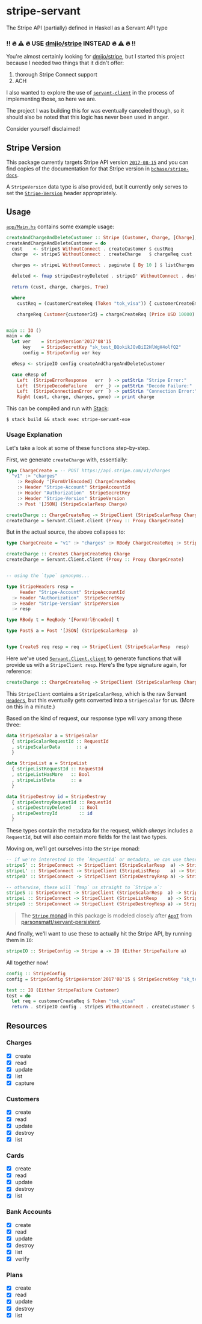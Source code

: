 # stripe-servant

The Stripe API (partially) defined in Haskell as a Servant API type


### :bangbang: :fire: :warning: :fire: USE [dmjio/stripe](https://github.com/dmjio/stripe) INSTEAD :fire: :warning: :fire: :bangbang:

You're almost certainly looking for [dmjio/stripe](https://github.com/dmjio/stripe), but I started this project because I needed two things that it didn't offer:

1. thorough Stripe Connect support
2. ACH

I also wanted to explore the use of [`servant-client`](https://hackage.haskell.org/package/servant-client) in the process of implementing those, so here we are.

The project I was building this for was eventually canceled though, so it should also be noted that this logic has never been used in anger.

Consider yourself disclaimed!


## Stripe Version

This package currently targets Stripe API version [`2017-08-15`](https://stripe.com/docs/upgrades#2017-08-15) and you can find copies of the documentation for that Stripe version in [`bchase/stripe-docs`](https://github.com/bchase/stripe-docs/tree/master/v2017-08-15).

A `StripeVersion` data type is also provided, but it currently only serves to set the [`Stripe-Version`](https://stripe.com/docs/api#versioning) header appropriately.


## Usage

[`app/Main.hs`](https://github.com/bchase/stripe-servant/blob/master/app/Main.hs) contains some example usage:

```haskell
createAndChargeAndDeleteCustomer :: Stripe (Customer, Charge, [Charge], Bool)
createAndChargeAndDeleteCustomer = do
  cust    <- stripeS WithoutConnect . createCustomer $ custReq
  charge  <- stripeS WithoutConnect . createCharge   $ chargeReq cust

  charges <- stripeL WithoutConnect . paginate [ By 10 ] $ listCharges

  deleted <- fmap stripeDestroyDeleted . stripeD' WithoutConnect . destroyCustomer $ customerId cust

  return (cust, charge, charges, True)

  where
    custReq = (customerCreateReq (Token "tok_visa")) { customerCreateEmail = Just "test@example.com" }

    chargeReq Customer{customerId} = chargeCreateReq (Price USD 10000) (PCustomer customerId)


main :: IO ()
main = do
  let ver    = StripeVersion'2017'08'15
      key    = StripeSecretKey "sk_test_BQokikJOvBiI2HlWgH4olfQ2"
      config = StripeConfig ver key

  eResp <- stripeIO config createAndChargeAndDeleteCustomer

  case eResp of
    Left  (StripeErrorResponse   err  ) -> putStrLn "Stripe Error:"     >> print err
    Left  (StripeDecodeFailure   err _) -> putStrLn "Decode Failure:"   >> print err
    Left  (StripeConnectionError err  ) -> putStrLn "Connection Error:" >> print err
    Right (cust, charge, charges, gone) -> print charge
```

This can be compiled and run with [Stack](https://docs.haskellstack.org/en/stable/README/):

```
$ stack build && stack exec stripe-servant-exe
```


### Usage Explanation

Let's take a look at some of these functions step-by-step.

First, we generate `createCharge` with, essentially:

```haskell
type ChargeCreate = -- POST https://api.stripe.com/v1/charges
  "v1" :> "charges"
    :> ReqBody '[FormUrlEncoded] ChargeCreateReq
    :> Header "Stripe-Account" StripeAccountId
    :> Header "Authorization"  StripeSecretKey
    :> Header "Stripe-Version" StripeVersion
    :> Post '[JSON] (StripeScalarResp Charge)

createCharge :: ChargeCreateReq -> StripeClient (StripeScalarResp Charge)
createCharge = Servant.Client.client (Proxy :: Proxy ChargeCreate)
```


But in the actual source, the above collapses to:

```haskell
type ChargeCreate = "v1" :> "charges" :> RBody ChargeCreateReq :> StripeHeaders (PostS Charge)

createCharge :: CreateS ChargeCreateReq Charge
createCharge = Servant.Client.client (Proxy :: Proxy ChargeCreate)


-- using the `type` synonyms...

type StripeHeaders resp =
     Header "Stripe-Account" StripeAccountId
  :> Header "Authorization"  StripeSecretKey
  :> Header "Stripe-Version" StripeVersion
  :> resp

type RBody t = ReqBody '[FormUrlEncoded] t

type PostS a = Post '[JSON] (StripeScalarResp  a)


type CreateS req resp = req -> StripeClient (StripeScalarResp  resp)
```

Here we've used [`Servant.Client.client`](https://hackage.haskell.org/package/servant-client-0.13.0.1/docs/Servant-Client.html#v:client) to generate functions that will provide us with a `StripeClient resp`. Here's the type signature again, for reference:

```haskell
createCharge :: ChargeCreateReq -> StripeClient (StripeScalarResp Charge)
```

This `StripeClient` contains a `StripeScalarResp`, which is the raw Servant [`Headers`](http://hackage.haskell.org/package/servant-0.13.0.1/docs/Servant-API-ResponseHeaders.html#t:Headers), but this eventually gets converted into a `StripeScalar` for us. (More on this in a minute.)

Based on the kind of request, our response type will vary among these three:

```haskell
data StripeScalar a = StripeScalar
  { stripeScalarRequestId :: RequestId
  , stripeScalarData      :: a
  }

data StripeList a = StripeList
  { stripeListRequestId :: RequestId
  , stripeListHasMore   :: Bool
  , stripeListData      :: a
  }

data StripeDestroy id = StripeDestroy
  { stripeDestroyRequestId :: RequestId
  , stripeDestroyDeleted   :: Bool
  , stripeDestroyId        :: id
  }
```

These types contain the metadata for the request, which _always_ includes a `RequestId`, but will also contain more fields for the last two types.

Moving on, we'll get ourselves into the `Stripe` monad:

```haskell
-- if we're interested in the `RequestId` or metadata, we can use these functions:
stripeS' :: StripeConnect -> StripeClient (StripeScalarResp  a) -> Stripe (StripeScalar  a)
stripeL' :: StripeConnect -> StripeClient (StripeListResp    a) -> Stripe (StripeList    a)
stripeD' :: StripeConnect -> StripeClient (StripeDestroyResp a) -> Stripe (StripeDestroy a)

-- otherwise, these will `fmap` us straight to `Stripe a`:
stripeS :: StripeConnect -> StripeClient (StripeScalarResp  a) -> Stripe a
stripeL :: StripeConnect -> StripeClient (StripeListResp    a) -> Stripe a
stripeD :: StripeConnect -> StripeClient (StripeDestroyResp a) -> Stripe a
```

> The [`Stripe` monad](https://github.com/bchase/stripe-servant/blob/72535b1bc776b3b298a00277d9f068a5e6e43bfc/src/Stripe/Types.hs#L181-L182) in this package is modeled closely after [`AppT`](https://github.com/parsonsmatt/servant-persistent/blob/744e3960d23642466d9eca784853ac709e930360/src/Config.hs#L36-L40) from [parsonsmatt/servant-persistent](https://github.com/parsonsmatt/servant-persistent).

And finally, we'll want to use these to actually hit the Stripe API, by running them in `IO`:

```haskell
stripeIO :: StripeConfig -> Stripe a -> IO (Either StripeFailure a)
```

All together now!

```haskell
config :: StripeConfig
config = StripeConfig StripeVersion'2017'08'15 $ StripeSecretKey "sk_test_BQokikJOvBiI2HlWgH4olfQ2"

test :: IO (Either StripeFailure Customer)
test = do
  let req = customerCreateReq $ Token "tok_visa"
  return . stripeIO config . stripeS WithoutConnect . createCustomer $ req
```


## Resources

### Charges

- [X] create
- [X] read
- [X] update
- [X] list
- [X] capture

### Customers

- [X] create
- [X] read
- [X] update
- [X] destroy
- [X] list

### Cards

- [X] create
- [X] read
- [X] update
- [X] destroy
- [X] list

### Bank Accounts

- [X] create
- [X] read
- [X] update
- [X] destroy
- [X] list
- [X] verify

### Plans

- [X] create
- [X] read
- [X] update
- [X] destroy
- [X] list
